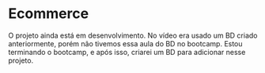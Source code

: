 # Ecommerce

O projeto ainda está em desenvolvimento. No vídeo era usado um BD criado anteriormente, porém não tivemos essa aula do BD no bootcamp. Estou terminando o bootcamp, e após isso, criarei um BD para adicionar nesse projeto.
